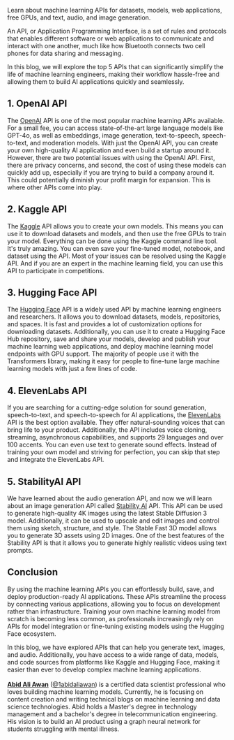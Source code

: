 
Learn about machine learning APIs for datasets, models, web applications, free GPUs, and text, audio, and image generation.

An API, or Application Programming Interface, is a set of rules and protocols that enables different software or web applications to communicate and interact with one another, much like how Bluetooth connects two cell phones for data sharing and messaging. 

In this blog, we will explore the top 5 APIs that can significantly simplify the life of machine learning engineers, making their workflow hassle-free and allowing them to build AI applications quickly and seamlessly.

## 1. OpenAI API

The [OpenAI](https://platform.openai.com/docs/api-reference/introduction) API is one of the most popular machine learning APIs available. For a small fee, you can access state-of-the-art large language models like GPT-4o, as well as embeddings, image generation, text-to-speech, speech-to-text, and moderation models. With just the OpenAI API, you can create your own high-quality AI application and even build a startup around it. However, there are two potential issues with using the OpenAI API. First, there are privacy concerns, and second, the cost of using these models can quickly add up, especially if you are trying to build a company around it. This could potentially diminish your profit margin for expansion. This is where other APIs come into play.

## 2. Kaggle API

The [Kaggle](https://www.kaggle.com/docs/api) API allows you to create your own models. This means you can use it to download datasets and models, and then use the free GPUs to train your model. Everything can be done using the Kaggle command line tool. It's truly amazing. You can even save your fine-tuned model, notebook, and dataset using the API. Most of your issues can be resolved using the Kaggle API. And if you are an expert in the machine learning field, you can use this API to participate in competitions.

## 3. Hugging Face API

The [Hugging Face](https://huggingface.co/docs/hub/api) API is a widely used API by machine learning engineers and researchers. It allows you to download datasets, models, repositories, and spaces. It is fast and provides a lot of customization options for downloading datasets. Additionally, you can use it to create a Hugging Face Hub repository, save and share your models, develop and publish your machine learning web applications, and deploy machine learning model endpoints with GPU support. The majority of people use it with the Transformers library, making it easy for people to fine-tune large machine learning models with just a few lines of code.

## 4. ElevenLabs API

If you are searching for a cutting-edge solution for sound generation, speech-to-text, and speech-to-speech for AI applications, the [ElevenLabs](https://elevenlabs.io/docs/introduction) API is the best option available. They offer natural-sounding voices that can bring life to your product. Additionally, the API includes voice cloning, streaming, asynchronous capabilities, and supports 29 languages and over 100 accents. You can even use text to generate sound effects. Instead of training your own model and striving for perfection, you can skip that step and integrate the ElevenLabs API.

## 5. StabilityAI API

We have learned about the audio generation API, and now we will learn about an image generation API called [Stability AI](https://platform.stability.ai/docs/getting-started/stable-image) API. This API can be used to generate high-quality 4K images using the latest Stable Diffusion 3 model. Additionally, it can be used to upscale and edit images and control them using sketch, structure, and style. The Stable Fast 3D model allows you to generate 3D assets using 2D images. One of the best features of the Stability API is that it allows you to generate highly realistic videos using text prompts.

## Conclusion

By using the machine learning APIs you can effortlessly build, save, and deploy production-ready AI applications. These APIs streamline the process by connecting various applications, allowing you to focus on development rather than infrastructure. Training your own machine learning model from scratch is becoming less common, as professionals increasingly rely on APIs for model integration or fine-tuning existing models using the Hugging Face ecosystem.

In this blog, we have explored APIs that can help you generate text, images, and audio. Additionally, you have access to a wide range of data, models, and code sources from platforms like Kaggle and Hugging Face, making it easier than ever to develop complex machine learning applications.  
   
[](https://www.polywork.com/kingabzpro)****[Abid Ali Awan](https://www.polywork.com/kingabzpro)**** ([@1abidaliawan](https://www.linkedin.com/in/1abidaliawan)) is a certified data scientist professional who loves building machine learning models. Currently, he is focusing on content creation and writing technical blogs on machine learning and data science technologies. Abid holds a Master's degree in technology management and a bachelor's degree in telecommunication engineering. His vision is to build an AI product using a graph neural network for students struggling with mental illness.

